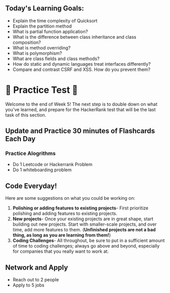 ## Today's Learning Goals:

- Explain the time complexity of Quicksort
- Explain the partition method
- What is partial function application?
- What is the difference between class inheritance and class composition?
- What is method overriding?
- What is polymorphism?
- What are class fields and class methods?
- How do static and dynamic languages treat interfaces differently?
- Compare and contrast CSRF and XSS. How do you prevent them?


# 🚨 Practice Test 🚨 

Welcome to the end of Week 5! The next step is to double down on what you've learned, and prepare for the HackerRank test that will be the last task of this section.

## Update and Practice 30 minutes of Flashcards Each Day

### Practice Alogrithms
* Do 1 Leetcode or Hackerrank Problem
* Do 1 whiteboarding problem

## Code Everyday!

Here are some suggestions on what you could be working on:

1. **Polishing or adding features to existing projects**- First prioritize polishing and adding features to existing projects.
1. **New projects**- Once your existing projects are in great shape, start building out new projects. Start with smaller-scale projects, and over time, add more features to them. (**Unfinished projects are not a bad thing, as long as you are learning from them!**)
1. **Coding Challenges**- All throughout, be sure to put in a sufficient amount of time to coding challenges; always go above and beyond, especially for companies that you really want to work at.

## Network and Apply

* Reach out to 2 people
* Apply to 5 jobs